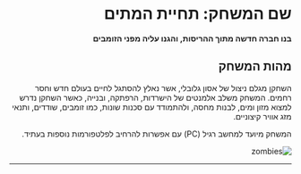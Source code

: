 <div dir='rtl' lang='he'>

# שם המשחק: תחיית המתים

**בנו חברה חדשה מתוך ההריסות, והגנו עליה מפני הזומבים**



## מהות המשחק
השחקן מגלם ניצול של אסון גלובלי, אשר נאלץ להסתגל לחיים בעולם חדש וחסר רחמים. המשחק משלב אלמנטים של הישרדות, הרפתקה, ובנייה, כאשר השחקן נדרש למצוא מזון ומים, לבנות מחסה, ולהתמודד עם סכנות שונות, כמו זומבים, שודדים, ותנאי מזג אוויר קיצוניים.

המשחק מיועד למחשב רגיל (PC) עם אפשרות להרחיב לפלטפורמות נוספות בעתיד.

![zombies](https://github.com/user-attachments/assets/a6e77382-c696-4f5e-a153-793280e78ba7)

---

</div>